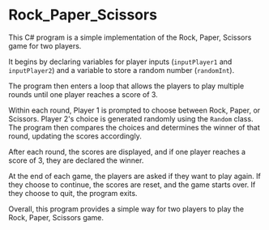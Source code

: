 # Rock_Paper_Scissors
This C# program is a simple implementation of the Rock, Paper, Scissors game for two players. 

It begins by declaring variables for player inputs (`inputPlayer1` and `inputPlayer2`) and a variable to store a random number (`randomInt`). 

The program then enters a loop that allows the players to play multiple rounds until one player reaches a score of 3. 

Within each round, Player 1 is prompted to choose between Rock, Paper, or Scissors. Player 2's choice is generated randomly using the `Random` class. The program then compares the choices and determines the winner of that round, updating the scores accordingly.

After each round, the scores are displayed, and if one player reaches a score of 3, they are declared the winner. 

At the end of each game, the players are asked if they want to play again. If they choose to continue, the scores are reset, and the game starts over. If they choose to quit, the program exits.

Overall, this program provides a simple way for two players to play the Rock, Paper, Scissors game.
